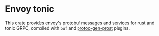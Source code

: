 # Envoy tonic

This crate provides envoy's protobuf messages and services for rust and tonic
GRPC, compiled with `buf` and
[protoc-gen-prost](https://github.com/neoeinstein/protoc-gen-prost) plugins.
